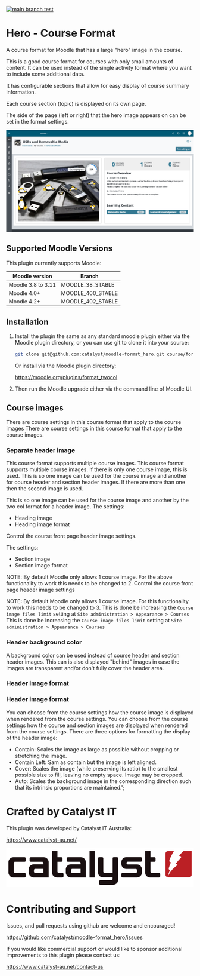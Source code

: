 [![main branch test](https://github.com/catalyst/moodle-format_hero/actions/workflows/ci.yml/badge.svg)](https://github.com/catalyst/moodle-format_hero/actions/workflows/ci.yml)
# Hero - Course Format

A course format for Moodle that has a large "hero" image in the course.

This is a good course format for courses with only small amounts of content.
It can be used instead of the single activity format where you want to include some additional data.

It has configurable sections that allow for easy display of course summary information.

Each course section (topic) is displayed on its own page.

The side of the page (left or right) that the hero image appears on can be set in the format settings.

![Hero Screenshot](/pix/hero_screenshot.png?raw=true)

## Supported Moodle Versions
This plugin currently supports Moodle:

| Moodle version     | Branch            |
|--------------------|-------------------|
| Moodle 3.8 to 3.11 | MOODLE_38_STABLE  |
| Moodle 4.0+        | MOODLE_400_STABLE |
| Moodle 4.2+        | MOODLE_402_STABLE |

## Installation

1. Install the plugin the same as any standard moodle plugin either via the
   Moodle plugin directory, or you can use git to clone it into your source:

   ```sh
   git clone git@github.com:catalyst/moodle-format_hero.git course/format/hero
   ```

   Or install via the Moodle plugin directory:

   https://moodle.org/plugins/format_twocol

2. Then run the Moodle upgrade either via the command line of Moodle UI.

## Course images
There are course settings in this course format that apply to the course images
There are course settings in this course format that apply to the course images.

### Separate header image
This course format supports multiple course images.
This course format supports multiple course images.
If there is only one course image, this is used.
This is so one image can be used for the course image and another for course header and section header images.
If there are more than one then the second image is used.

This is so one image can be used for the course image and another by the two col format for a header image.
The settings:
* Heading image
* Heading image format

Control the course front page header image settings.

The settings:
* Section image
* Section image format

NOTE: By default Moodle only allows 1 course image. For the above functionality to work this needs to be changed to 2.
Control the course front page header image settings

NOTE: By default Moodle only allows 1 course image. For this functionality to work this needs to be changed to 3.
This is done be increasing the `Course image files limit` setting at `Site administration > Appearance > Courses`
This is done be increasing the `Course image files limit` setting at `Site administration > Appearance > Courses`

### Header background color
A background color can be used instead of course header and section header images.
This can is also displayed "behind" images in case the images are transparent and/or don't fully cover the header area.

### Header image format
### Header image format
You can choose from the course settings how the course image is displayed when rendered from the course settings.
You can choose from the course settings how the course and section images are displayed when rendered from the course settings.
There are three options for formatting the display of the header image:
* Contain: Scales the image as large as possible without cropping or stretching the image.
* Contain Left: Sam as contain but the image is left aligned.
* Cover: Scales the image (while preserving its ratio) to the smallest possible size to fill, leaving no empty space. Image may be cropped.
* Auto: Scales the background image in the corresponding direction such that its intrinsic proportions are maintained.';

# Crafted by Catalyst IT


This plugin was developed by Catalyst IT Australia:

https://www.catalyst-au.net/

![Catalyst IT](/pix/catalyst-logo.png?raw=true)


# Contributing and Support

Issues, and pull requests using github are welcome and encouraged!

https://github.com/catalyst/moodle-format_hero/issues

If you would like commercial support or would like to sponsor additional improvements
to this plugin please contact us:

https://www.catalyst-au.net/contact-us
